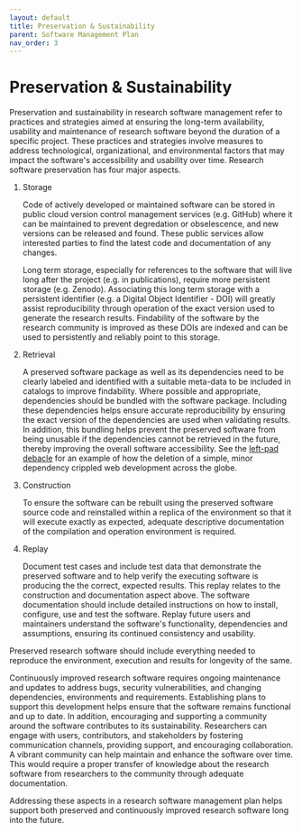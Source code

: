 ```yaml
---
layout: default
title: Preservation & Sustainability
parent: Software Management Plan
nav_order: 3
---
```


# Preservation & Sustainability

Preservation and sustainability in research software management refer to practices and strategies aimed at ensuring the long-term availability, usability and maintenance of research software beyond the duration of a specific project. These practices and strategies involve measures to address technological, organizational, and environmental factors that may impact the software's accessibility and usability over time. Research software preservation has four major aspects.  

1. Storage

    Code of actively developed or maintained software can be stored in public cloud version control management services (e.g. GitHub) where it can be maintained to prevent degredation or obselescence, and new versions can be released and found. These public services allow interested parties to find the latest code and documentation of any changes.

   Long term storage, especially for references to the software that will live long after the project (e.g. in publications), require more persistent storage (e.g. Zenodo). Associating this long term storage with a persistent identifier (e.g. a Digital Object Identifier - DOI) will greatly assist reproducibility through operation of the exact version used to generate the research results. Findability of the software by the research community is improved as these DOIs are indexed and can be used to persistently and reliably point to this storage.

3. Retrieval

    A preserved software package as well as its dependencies need to be clearly labeled and identified with a suitable meta-data to be included in catalogs to improve findability. Where possible and appropriate, dependencies should be bundled with the software package. Including these dependencies helps ensure accurate reproducibility by ensuring the exact version of the dependencies are used when validating results. In addition, this bundling helps prevent the preserved software from being unusable if the dependencies cannot be retrieved in the future, thereby improving the overall software accessibility. See the [left-pad debacle](https://qz.com/646467/how-one-programmer-broke-the-internet-by-deleting-a-tiny-piece-of-code) for an example of how the deletion of a simple, minor dependency crippled web development across the globe.  

5. Construction

    To ensure the software can be rebuilt using the preserved software source code and reinstalled within a replica of the environment so that it will execute exactly as expected, adequate descriptive documentation of the compilation and operation environment is required. 

6. Replay

    Document test cases and include test data that demonstrate the preserved software and to help verify the executing software is producing the the correct, expected results. This replay relates to the construction and documentation aspect above. The software documentation should include detailed instructions on how to install, configure, use and test the software. Replay future users and maintainers understand the software's functionality, dependencies and assumptions, ensuring its continued consistency and usability.  

Preserved research software should include everything needed to reproduce the environment, execution and results for longevity of the same.

Continuously improved research software requires ongoing maintenance and updates to address bugs, security vulnerabilities, and changing dependencies, environments and requirements. Establishing plans to support this development helps ensure that the software remains functional and up to date. In addition, encouraging and supporting a community around the software contributes to its sustainability. Researchers can engage with users, contributors, and stakeholders by fostering communication channels, providing support, and encouraging collaboration. A vibrant community can help maintain and enhance the software over time. This would require a proper transfer of knowledge about the research software from researchers to the community through adequate documentation.  

Addressing these aspects in a research software management plan helps support both preserved and continuously improved research software long into the future.

